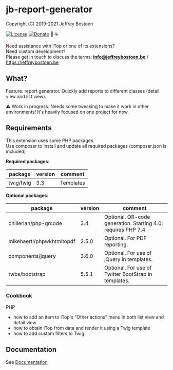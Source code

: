 # jb-report-generator

Copyright (C) 2019-2021 Jeffrey Bostoen

[![License](https://img.shields.io/github/license/jbostoen/iTop-custom-extensions)](https://github.com/jbostoen/iTop-custom-extensions/blob/master/license.md)
[![Donate](https://img.shields.io/badge/Donate-PayPal-green.svg)](https://www.paypal.me/jbostoen)
🍻 ☕

Need assistance with iTop or one of its extensions?  
Need custom development?  
Please get in touch to discuss the terms: **info@jeffreybostoen.be** / https://jeffreybostoen.be

## What?
Feature: report generator. Quickly add reports to different classes (detail view and list view).

⚠ Work in progress. Needs some tweaking to make it work in other environments!
It's heavily focused on one project for now.

## Requirements

This extension uses some PHP packages.  
Use composer to install and update all required packages (composer.json is included)


**Required packages**:

| package 	                 | version | comment                                                         |
|--------------------------- |-------- | --------------------------------------------------------------  |
| twig/twig                  | 3.3     | Templates                                                       |


**Optional packages**:

| package 	                 | version | comment                                                         |
|--------------------------- |-------- | --------------------------------------------------------------  |
| chillerlan/php-qrcode      | 3.4     | Optional. QR-code generation. Starting 4.0: requires PHP 7.4    |
| mikehaertl/phpwkhtmltopdf  | 2.5.0   | Optional. For PDF reporting.                                    |
| components/jquery          | 3.6.0   | Optional. For use of jQuery in templates.                       |
| twbs/bootstrap             | 5.5.1   | Optional. For use of Twitter BootStrap in templates.            |



### Cookbook

PHP
* how to add an item to iTop's "Other actions" menu in both list view and detail view
* how to obtain iTop from data and render it using a Twig template
* how to add custom filters to Twig


## Documentation
See [Documentation](documentation.md)


